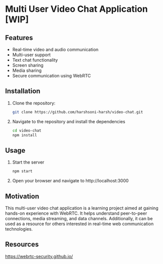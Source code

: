 # Multi User Video Chat Application [WIP]

## Features

- Real-time video and audio communication
- Multi-user support
- Text chat functionality
- Screen sharing
- Media sharing
- Secure communication using WebRTC

## Installation

1. Clone the repository:
   ```sh
   git clone https://github.com/harshsoni-harsh/video-chat.git
2. Navigate to the repository and install the dependencies
    ```sh
    cd video-chat
    npm install
## Usage

1. Start the server
    ```sh
    npm start
2. Open your browser and navigate to http://localhost:3000

## Motivation

This multi-user video chat application is a learning project aimed at gaining hands-on experience with WebRTC. It helps understand peer-to-peer connections, media streaming, and data channels. Additionally, it can be used as a resource for others interested in real-time web communication technologies.

## Resources

https://webrtc-security.github.io/
